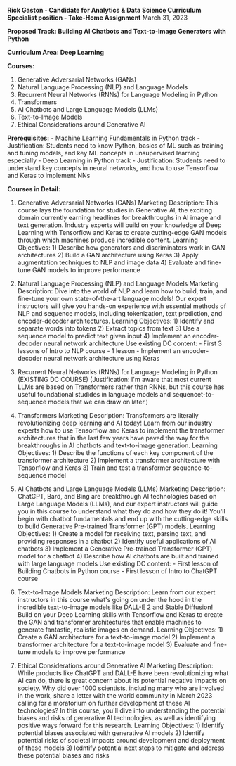 **Rick Gaston - Candidate for Analytics & Data Science Curriculum Specialist position - Take-Home Assignment**
March 31, 2023

**Proposed Track: Building AI Chatbots and Text-to-Image Generators with Python**

**Curriculum Area: Deep Learning**

**Courses:**
1) Generative Adversarial Networks (GANs)
2) Natural Language Processing (NLP) and Language Models
3) Recurrent Neural Networks (RNNs) for Language Modeling in Python
4) Transformers
5) AI Chatbots and Large Language Models (LLMs)
6) Text-to-Image Models
7) Ethical Considerations around Generative AI

**Prerequisites:**
    - Machine Learning Fundamentals in Python track
        - Justification: Students need to know Python, basics of ML such as training and tuning models, and key ML concepts in unsupervised learning especially
    - Deep Learning in Python track 
        - Justification: Students need to understand key concepts in neural networks, and how to use Tensorflow and Keras to implement NNs

**Courses in Detail:**
1) Generative Adversarial Networks (GANs)
    Marketing Description: 
        This course lays the foundation for studies in Generative AI, the exciting domain currently earning headlines for breakthroughs in AI image and text generation. Industry experts will build on your knowledge of Deep Learning with Tensorflow and Keras to create cutting-edge GAN models through which machines produce incredible content.
    Learning Objectives:
        1) Describe how generators and discriminators work in GAN architectures
        2) Build a GAN architecture using Keras
        3) Apply augmentation techniques to NLP and image data
        4) Evaluate and fine-tune GAN models to improve performance

2) Natural Language Processing (NLP) and Language Models
    Marketing Description: 
        Dive into the world of NLP and learn how to build, train, and fine-tune your own state-of-the-art language models! Our expert instructors will give you hands-on experience with essential methods of NLP and sequence models, including tokenization, text prediction, and encoder-decoder architectures.
    Learning Objectives:
        1) Identify and separate words into tokens 
        2) Extract topics from text
        3) Use a sequence model to predict text given input
        4) Implement an encoder-decoder neural network architecture
    Use existing DC content:
        - First 3 lessons of Intro to NLP course
        - 1 lesson - Implement an encoder-decoder neural network architecture using Keras

3) Recurrent Neural Networks (RNNs) for Language Modeling in Python (EXISTING DC COURSE)
    (Justification: I'm aware that most current LLMs are based on Transformers rather than RNNs, but this course has useful foundational studides in language models and sequencet-to-sequence models that we can draw on later.)

4) Transformers
    Marketing Description:
        Transformers are literally revolutionizing deep learning and AI today! Learn from our industry experts how to use Tensorflow and Keras to implement the transformer architectures that in the last few years have paved the way for the breakthroughs in AI chatbots and text-to-image generation.
    Learning Objectives:
        1) Describe the functions of each key component of the transformer architecture
        2) Implement a transformer architecture with Tensorflow and Keras
        3) Train and test a transformer sequence-to-sequence model

5) AI Chatbots and Large Language Models (LLMs)
    Marketing Description:
        ChatGPT, Bard, and Bing are breakthrough AI technologies based on Large Language Models (LLMs), and our expert instructors will guide you in this course to understand what they do and how they do it! You'll begin with chatbot fundamentals and end up with the cutting-edge skills to build Generative Pre-trained Transformer (GPT) models.
    Learning Objectives:
        1) Create a model for receiving text, parsing text, and providing responses in a chatbot
        2) Identify useful applications of AI chatbots
        3) Implement a Generative Pre-trained Transformer (GPT) model for a chatbot
        4) Describe how AI chatbots are built and trained with large language models
    Use existing DC content:
        - First lesson of Building Chatbots in Python course
        - First lesson of Intro to ChatGPT course

6) Text-to-Image Models
    Marketing Description:
        Learn from our expert instructors in this course what's going on under the hood in the incredible text-to-image models like DALL-E 2 and Stable Diffusion! Build on your Deep Learning skills with Tensorflow and Keras to create the GAN and transformer architectures that enable machines to generate fantastic, realistic images on demand.
    Learning Objectives:
        1) Create a GAN architecture for a text-to-image model
        2) Implement a transformer architecture for a text-to-image model
        3) Evaluate and fine-tune models to improve performance

7) Ethical Considerations around Generative AI
    Marketing Description:
        While products like ChatGPT and DALL-E have been revolutionizing what AI can do, there is great concern about its potential negative impacts on society. Why did over 1000 scientists, including many who are involved in the work, share a letter with the world community in March 2023 calling for a moratorium on further development of these AI technologies? In this course, you'll dive into understanding the potential biases and risks of generative AI technologies, as well as identifying positive ways forward for this research.
    Learning Objectives:
        1) Identify potential biases associated with generative AI models
        2) Identify potential risks of societal impacts around development and deployment of these models
        3) Iedntify potential next steps to mitigate and address these potential biases and risks